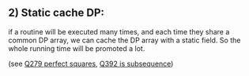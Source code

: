 ## 2) Static cache DP: 

if a routine will be executed many times, and each time they share a common DP array, we can cache the DP array with a static field. So the whole running time will be promoted a lot. 

(see [Q279 perfect squares](Q279PerfectSquares.java), [Q392 is subsequence](Q392IsSubsequence.java))